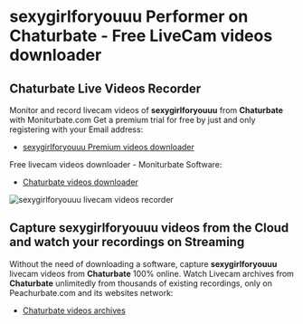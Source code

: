 # sexygirlforyouuu Performer on Chaturbate - Free LiveCam videos downloader

## Chaturbate Live Videos Recorder

Monitor and record livecam videos of **sexygirlforyouuu** from **Chaturbate** with Moniturbate.com
Get a premium trial for free by just and only registering with your Email address:
* [sexygirlforyouuu Premium videos downloader](https://moniturbate.com/request-demo-licence-key.html)

Free livecam videos downloader - Moniturbate Software:
* [Chaturbate videos downloader](https://moniturbate.com/moniturbate-download-software.html)

![sexygirlforyouuu livecam videos recorder](https://peachurnet.com/templates/moniturbate-software.png)


## Capture sexygirlforyouuu videos from the Cloud and watch your recordings on Streaming

Without the need of downloading a software, capture **sexygirlforyouuu** livecam videos from **Chaturbate** 100% online.
Watch Livecam archives from **Chaturbate** unlimitedly from thousands of existing recordings, only on Peachurbate.com and its websites network:
* [Chaturbate videos archives](https://peachurnet.com/)